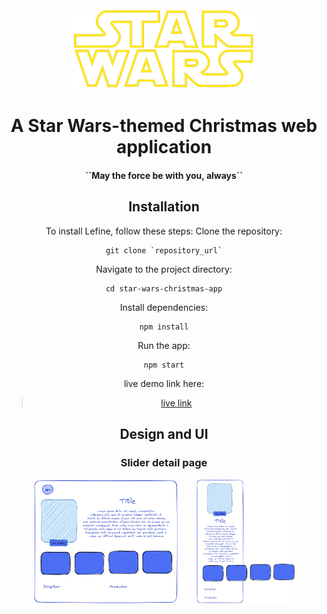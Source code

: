 <div align="center">
<br/>
<a href="https://lefine.netlify.app/">
<img src="src/assets/images/png/logo-rm-bg.png"
height="128"
alt="Lefine logo"
style="border-radius:10px;"
/>
</a>
<p><b><h1>A Star Wars-themed Christmas web application</h1></b></p>
<p><h4>``May the force be with you, always``</h4></p>

## Installation

To install Lefine, follow these steps:
Clone the repository:
```
git clone `repository_url`
```
Navigate to the project directory:
```
cd star-wars-christmas-app
```
Install dependencies:
```
npm install
```
Run the app:
```
npm start
```

live demo link here:
> [live link](https://the-christmas-star-wars.netlify.app/)

## Design and UI
### Slider detail page 
<img src="./src/assets/images/png/doc/details-desktop-draw.png" height="200"/>&nbsp;&nbsp;&nbsp;&nbsp;&nbsp;&nbsp;
<img src="./src/assets/images/png/doc/details-mobile-draw.png" height="200"/>

